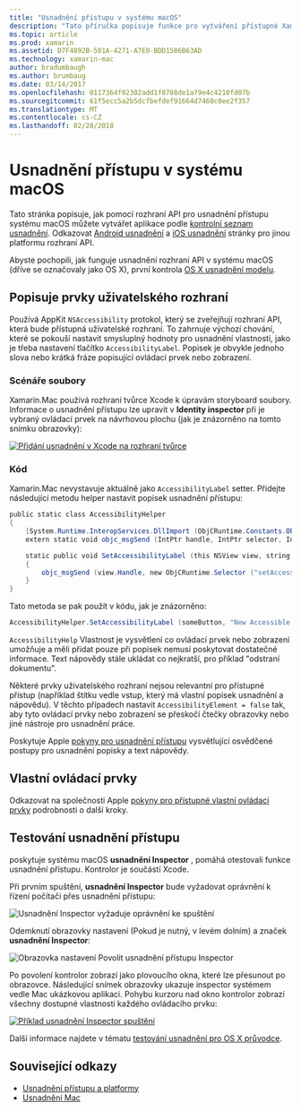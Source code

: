```yaml
---
title: "Usnadnění přístupu v systému macOS"
description: "Tato příručka popisuje funkce pro vytváření přístupné Xamarin.Mac aplikace."
ms.topic: article
ms.prod: xamarin
ms.assetid: D7F4892B-501A-4271-A7E0-BDD1586B63AD
ms.technology: xamarin-mac
author: bradumbaugh
ms.author: brumbaug
ms.date: 03/14/2017
ms.openlocfilehash: 0117364f02302add1f8788de1a79e4c4210fd07b
ms.sourcegitcommit: 61f5ecc5a2b5dcfbefdef91664d7460c0ee2f357
ms.translationtype: MT
ms.contentlocale: cs-CZ
ms.lasthandoff: 02/28/2018
---
```

# <a name="accessibility-on-macos"></a>Usnadnění přístupu v systému macOS

Tato stránka popisuje, jak pomocí rozhraní API pro usnadnění přístupu systému macOS můžete vytvářet aplikace podle [kontrolní seznam usnadnění](~/cross-platform/app-fundamentals/accessibility.md).
Odkazovat [Android usnadnění](~/android/app-fundamentals/accessibility.md) a [iOS usnadnění](~/ios/app-fundamentals/accessibility.md) stránky pro jinou platformu rozhraní API.

Abyste pochopili, jak funguje usnadnění rozhraní API v systému macOS (dříve se označovaly jako OS X), první kontrola [OS X usnadnění modelu](https://developer.apple.com/library/mac/documentation/Accessibility/Conceptual/AccessibilityMacOSX/OSXAXmodel.html).

## <a name="describing-ui-elements"></a>Popisuje prvky uživatelského rozhraní

Používá AppKit `NSAccessibility` protokol, který se zveřejňují rozhraní API, která bude přístupná uživatelské rozhraní. To zahrnuje výchozí chování, které se pokouší nastavit smysluplný hodnoty pro usnadnění vlastnosti, jako je třeba nastavení tlačítko `AccessibilityLabel`. Popisek je obvykle jednoho slova nebo krátká fráze popisující ovládací prvek nebo zobrazení.

### <a name="storyboard-files"></a>Scénáře soubory

Xamarin.Mac používá rozhraní tvůrce Xcode k úpravám storyboard soubory.
Informace o usnadnění přístupu lze upravit v **Identity inspector** při je vybraný ovládací prvek na návrhovou plochu (jak je znázorněno na tomto snímku obrazovky):

[![Přidání usnadnění v Xcode na rozhraní tvůrce](accessibility-images/xcode.png "přidání usnadnění v Tvůrci rozhraní na Xcode")](accessibility-images/xcode-large.png)

### <a name="code"></a>Kód

Xamarin.Mac nevystavuje aktuálně jako `AccessibilityLabel` setter.  Přidejte následující metodu helper nastavit popisek usnadnění přístupu:

```csharp
public static class AccessibilityHelper
{
    [System.Runtime.InteropServices.DllImport (ObjCRuntime.Constants.ObjectiveCLibrary)]
    extern static void objc_msgSend (IntPtr handle, IntPtr selector, IntPtr label);

    static public void SetAccessibilityLabel (this NSView view, string value)
    {
        objc_msgSend (view.Handle, new ObjCRuntime.Selector ("setAccessibilityLabel:").Handle, new NSString (value).Handle);
    }
}
```

Tato metoda se pak použít v kódu, jak je znázorněno:

```csharp
AccessibilityHelper.SetAccessibilityLabel (someButton, "New Accessible Description");
```

`AccessibilityHelp` Vlastnost je vysvětlení co ovládací prvek nebo zobrazení umožňuje a měli přidat pouze při popisek nemusí poskytovat dostatečné informace. Text nápovědy stále ukládat co nejkratší, pro příklad "odstraní dokumentu".

Některé prvky uživatelského rozhraní nejsou relevantní pro přístupné přístup (například štítku vedle vstup, který má vlastní popisek usnadnění a nápovědu).
V těchto případech nastavit `AccessibilityElement = false` tak, aby tyto ovládací prvky nebo zobrazení se přeskočí čtečky obrazovky nebo jiné nástroje pro usnadnění práce.

Poskytuje Apple [pokyny pro usnadnění přístupu](https://developer.apple.com/library/mac/documentation/Accessibility/Conceptual/AccessibilityMacOSX/EnhancingtheAccessibilityofStandardAppKitControls.html) vysvětlující osvědčené postupy pro usnadnění popisky a text nápovědy.

## <a name="custom-controls"></a>Vlastní ovládací prvky

Odkazovat na společnosti Apple [pokyny pro přístupné vlastní ovládací prvky](https://developer.apple.com/library/mac/documentation/Accessibility/Conceptual/AccessibilityMacOSX/ImplementingAccessibilityforCustomControls.html) podrobnosti o další kroky.

## <a name="testing-accessibility"></a>Testování usnadnění přístupu

poskytuje systému macOS **usnadnění Inspector** , pomáhá otestovali funkce usnadnění přístupu. Kontrolor je součástí Xcode.

Při prvním spuštění, **usnadnění Inspector** bude vyžadovat oprávnění k řízení počítači přes usnadnění přístupu:

![Usnadnění Inspector vyžaduje oprávnění ke spuštění](accessibility-images/accessibility-inspector-1.png "usnadnění Inspector vyžaduje oprávnění ke spuštění")

Odemknutí obrazovky nastavení (Pokud je nutný, v levém dolním) a značek **usnadnění Inspector**:

![Obrazovka nastavení Povolit usnadnění přístupu Inspector](accessibility-images/accessibility-inspector-2.png "obrazovka nastavení Povolit usnadnění přístupu Inspector")

Po povolení kontrolor zobrazí jako plovoucího okna, které lze přesunout po obrazovce. Následující snímek obrazovky ukazuje inspector systémem vedle Mac ukázkovou aplikaci. Pohybu kurzoru nad okno kontrolor zobrazí všechny dostupné vlastnosti každého ovládacího prvku:

[![Příklad usnadnění Inspector spuštění](accessibility-images/accessibility-example.png "příklad usnadnění Inspector spuštěná")](accessibility-images/accessibility-example-large.png)

Další informace najdete v tématu [testování usnadnění pro OS X průvodce](https://developer.apple.com/library/mac/documentation/Accessibility/Conceptual/AccessibilityMacOSX/OSXAXTestingApps.html).



## <a name="related-links"></a>Související odkazy

- [Usnadnění přístupu a platformy](~/cross-platform/app-fundamentals/accessibility.md)
- [Usnadnění Mac](https://www.apple.com/accessibility/mac/)
